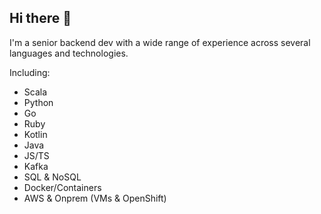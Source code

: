 ## Hi there 👋

I'm a senior backend dev with a wide range of experience across several languages and technologies.

Including:
* Scala
* Python
* Go
* Ruby
* Kotlin
* Java
* JS/TS
* Kafka
* SQL & NoSQL
* Docker/Containers
* AWS & Onprem (VMs & OpenShift)

<!--
**kevinarchambeau/kevinarchambeau** is a ✨ _special_ ✨ repository because its `README.md` (this file) appears on your GitHub profile.

Here are some ideas to get you started:

- 🔭 I’m currently working on ...
- 🌱 I’m currently learning ...
- 👯 I’m looking to collaborate on ...
- 🤔 I’m looking for help with ...
- 💬 Ask me about ...
- 📫 How to reach me: ...
- 😄 Pronouns: ...
- ⚡ Fun fact: ...
-->
